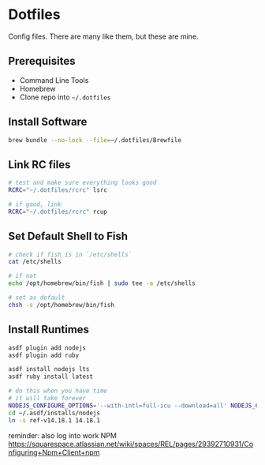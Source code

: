 # Dotfiles
Config files. There are many like them, but these are mine.

## Prerequisites
* Command Line Tools 
* Homebrew
* Clone repo into `~/.dotfiles`

## Install Software

```bash
brew bundle --no-lock --file=~/.dotfiles/Brewfile
```

## Link RC files

```bash
# test and make sure everything looks good
RCRC="~/.dotfiles/rcrc" lsrc

# if good, link
RCRC="~/.dotfiles/rcrc" rcup
```

## Set Default Shell to Fish

```bash
# check if fish is in `/etc/shells`
cat /etc/shells

# if not
echo /opt/homebrew/bin/fish | sudo tee -a /etc/shells

# set as default
chsh -s /opt/homebrew/bin/fish
```

## Install Runtimes

```sh
asdf plugin add nodejs
asdf plugin add ruby

asdf install nodejs lts
asdf ruby install latest

# do this when you have time
# it will take forever
NODEJS_CONFIGURE_OPTIONS='--with-intl=full-icu --download=all' NODEJS_CHECK_SIGNATURES="no" asdf install nodejs ref:v14.18.1
cd ~/.asdf/installs/nodejs
ln -s ref-v14.18.1 14.18.1
```

reminder: also log into work NPM
https://squarespace.atlassian.net/wiki/spaces/REL/pages/29392710931/Configuring+Npm+Client+npm


